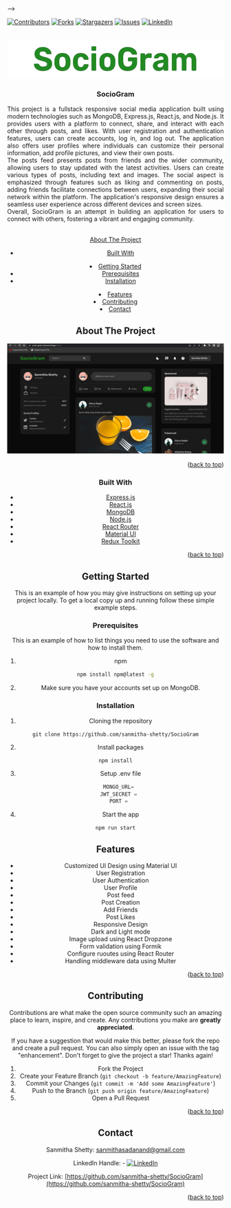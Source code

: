 <!-- Improved compatibility of back to top link: See: https://github.com/othneildrew/Best-README-Template/pull/73 -->

<a name="readme-top"></a>

-->

<!-- PROJECT SHIELDS -->
<!--
*** I'm using markdown "reference style" links for readability.
*** Reference links are enclosed in brackets [ ] instead of parentheses ( ).
*** See the bottom of this document for the declaration of the reference variables
*** for contributors-url, forks-url, etc. This is an optional, concise syntax you may use.
*** https://www.markdownguide.org/basic-syntax/#reference-style-links
-->

[![Contributors][contributors-shield]][contributors-url]
[![Forks][forks-shield]][forks-url]
[![Stargazers][stars-shield]][stars-url]
[![Issues][issues-shield]][issues-url]
[![LinkedIn][linkedin-shield]][linkedin-url]

<!-- PROJECT LOGO -->
<br />
<div align="center">
  <a href="https://github.com/sanmitha-shetty/SocioGram">
    <img src="/readme_images/logo.png" alt="Logo" width="540" height="92">
  </a>

<h3 align="center">SocioGram</h3>

  <p align="justify">
        This project is a fullstack responsive social media application built using modern technologies such as MongoDB, Express.js, React.js, and Node.js. It provides users with a platform to connect, share, and interact with each other through posts, and likes. With user registration and authentication features, users can  create accounts, log in, and log out. The application also offers user profiles where individuals can customize their personal information, add profile pictures, and view their own posts.
        <br />
        The posts feed presents posts from friends and the wider community, allowing users to stay updated with the latest activities. Users can create various types of posts, including text and images. The social aspect is emphasized through features such as liking and commenting on posts, adding friends facilitate connections between users, expanding their social network within the platform. The application's responsive design ensures a seamless user experience across different devices and screen sizes.
        <br />
        Overall, SocioGram is an attempt in building an application for users to connect with others, fostering a vibrant and engaging community.
        <br />
        <br />
        <p align ="center"><a href="https://socio-gram-iota.vercel.app/ ><strong> Click here to View Demo</strong></a></p>
        <br />
        <br />
  </p>
</div>

<!-- TABLE OF CONTENTS -->
<details>
  <summary>Table of Contents</summary>
  <ol>
    <li>
      <a href="#about-the-project">About The Project</a>
      <ul>
        <li><a href="#built-with">Built With</a></li>
      </ul>
    </li>
    <li>
      <a href="#getting-started">Getting Started</a>
      <ul>
        <li><a href="#prerequisites">Prerequisites</a></li>
        <li><a href="#installation">Installation</a></li>
      </ul>
    </li>
    <li>
      <a href="#features">Features</a>
    </li>
    <li><a href="#contributing">Contributing</a></li>
    <li><a href="#contact">Contact</a></li>
  </ol>
</details>

<!-- ABOUT THE PROJECT -->

## About The Project

[![Product Name Screen Shot][product-screenshot]](https://example.com)

<p align="right">(<a href="#readme-top">back to top</a>)</p>

### Built With

<ul>
  <li><a href="https://expressjs.com/">Express.js </a></li>
  <li><a href="https://reactjs.org/">React.js</a></li>
  <li><a href="https://www.mongodb.com/">MongoDB</a></li>
  <li><a href="https://nodejs.org/en/">Node.js</a></li>
  <li><a href="https://reactrouter.com/en/main">React Router</a></li>
  <li><a href="https://mui.com/">Material UI</a></li>
  <li><a href="https://redux-toolkit.js.org/">Redux Toolkit</a></li>
</ul>

<p align="right">(<a href="#readme-top">back to top</a>)</p>

<!-- GETTING STARTED -->

## Getting Started

This is an example of how you may give instructions on setting up your project locally.
To get a local copy up and running follow these simple example steps.

### Prerequisites

This is an example of how to list things you need to use the software and how to install them.

1. npm

```sh
npm install npm@latest -g
```

2. Make sure you have your accounts set up on MongoDB.

### Installation

1. Cloning the repository

```shell
git clone https://github.com/sanmitha-shetty/SocioGram
```

2. Install packages

```shell
npm install
```

3. Setup .env file

```js
  MONGO_URL=
  JWT_SECRET =
  PORT =
```

4. Start the app

```shell
npm run start
```

## Features

- Customized UI Design using Material UI
- User Registration
- User Authentication
- User Profile
- Post feed
- Post Creation
- Add Friends
- Post Likes
- Responsive Design
- Dark and Light mode
- Image upload using React Dropzone
- Form validation using Formik
- Configure ruoutes using React Router
- Handling middleware data using Multer

<p align="right">(<a href="#readme-top">back to top</a>)</p>

<!-- CONTRIBUTING -->

## Contributing

Contributions are what make the open source community such an amazing place to learn, inspire, and create. Any contributions you make are **greatly appreciated**.

If you have a suggestion that would make this better, please fork the repo and create a pull request. You can also simply open an issue with the tag "enhancement".
Don't forget to give the project a star! Thanks again!

1. Fork the Project
2. Create your Feature Branch (`git checkout -b feature/AmazingFeature`)
3. Commit your Changes (`git commit -m 'Add some AmazingFeature'`)
4. Push to the Branch (`git push origin feature/AmazingFeature`)
5. Open a Pull Request

<p align="right">(<a href="#readme-top">back to top</a>)</p>

<!-- CONTACT -->

## Contact

Sanmitha Shetty: sanmithasadanand@gmail.com

LinkedIn Handle: - [![LinkedIn][linkedin-shield]][linkedin-url]

Project Link: [https://github.com/sanmitha-shetty/SocioGram](https://github.com/sanmitha-shetty/SocioGram)

<p align="right">(<a href="#readme-top">back to top</a>)</p>

<!-- MARKDOWN LINKS & IMAGES -->
<!-- https://www.markdownguide.org/basic-syntax/#reference-style-links -->

[contributors-shield]: https://img.shields.io/github/contributors/sanmitha-shetty/SocioGram.svg?style=for-the-badge
[contributors-url]: https://github.com/sanmitha-shetty/SocioGram/graphs/contributors
[forks-shield]: https://img.shields.io/github/forks/sanmitha-shetty/SocioGram.svg?style=for-the-badge
[forks-url]: https://github.com/sanmitha-shetty/SocioGram/network/members
[stars-shield]: https://img.shields.io/github/stars/sanmitha-shetty/SocioGram.svg?style=for-the-badge
[stars-url]: https://github.com/sanmitha-shetty/SocioGram/stargazers
[issues-shield]: https://img.shields.io/github/issues/sanmitha-shetty/SocioGram.svg?style=for-the-badge
[issues-url]: https://github.com/sanmitha-shetty/SocioGram/issues
[license-shield]: https://img.shields.io/github/license/sanmitha-shetty/SocioGram.svg?style=for-the-badge
[license-url]: https://github.com/sanmitha-shetty/SocioGram/blob/master/LICENSE.txt
[linkedin-shield]: https://img.shields.io/badge/-LinkedIn-black.svg?style=for-the-badge&logo=linkedin&colorB=555
[linkedin-url]: https://www.linkedin.com/in/sanmithashetty07/
[product-screenshot]: /readme_images/screenshot.png
